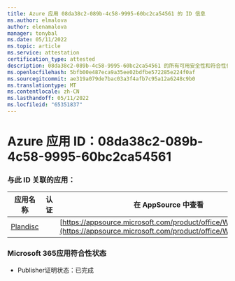 ```yaml
---
title: Azure 应用 08da38c2-089b-4c58-9995-60bc2ca54561 的 ID 信息
ms.author: elmalova
author: elenamalova
manager: tonybal
ms.date: 05/11/2022
ms.topic: article
ms.service: attestation
certification_type: attested
description: 08da38c2-089b-4c58-9995-60bc2ca54561 的所有可用安全性和符合性信息。
ms.openlocfilehash: 5bfb00e487eca9a35ee02bdfbe572285e224f0af
ms.sourcegitcommit: ae319a079de7bac03a3f4afb7c95a12a6248c9b0
ms.translationtype: MT
ms.contentlocale: zh-CN
ms.lasthandoff: 05/11/2022
ms.locfileid: "65351837"
---
```

# <a name="azure-app-id-08da38c2-089b-4c58-9995-60bc2ca54561"></a>Azure 应用 ID：08da38c2-089b-4c58-9995-60bc2ca54561


### <a name="apps-associated-with-this-id"></a>与此 ID 关联的应用：
| **应用名称** | **认证** | **在 AppSource 中查看** |
|--------------|---------------|-----------------------|
| [Plandisc](../forward/WA200003869.md) |  | [https://appsource.microsoft.com/product/office/WA200003869](https://appsource.microsoft.com/product/office/WA200003869) |

### <a name="microsoft-365-app-compliance-status"></a>Microsoft 365应用符合性状态
- Publisher证明状态：已完成
